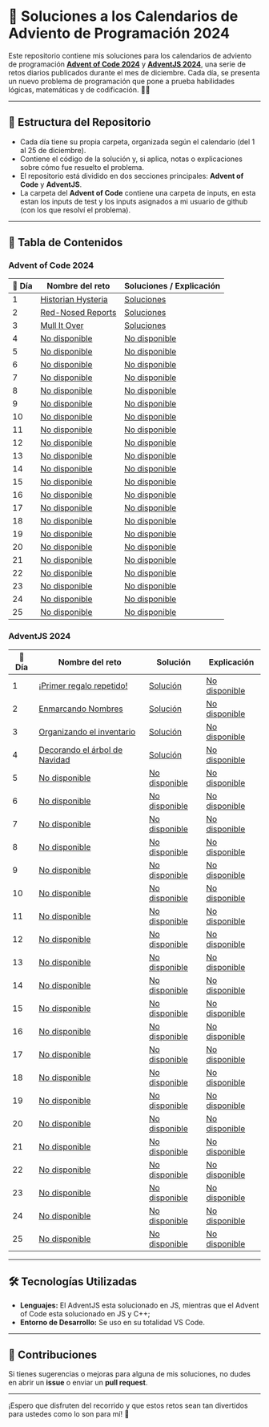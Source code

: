 # 🎄 Soluciones a los Calendarios de Adviento de Programación 2024

Este repositorio contiene mis soluciones para los calendarios de adviento de programación **[Advent of Code 2024](https://adventofcode.com/2024)** y **[AdventJS 2024](https://adventjs.dev)**, una serie de retos diarios publicados durante el mes de diciembre. Cada día, se presenta un nuevo problema de programación que pone a prueba habilidades lógicas, matemáticas y de codificación. 🎅✨

---

## 🚀 Estructura del Repositorio

- Cada día tiene su propia carpeta, organizada según el calendario (del 1 al 25 de diciembre).
- Contiene el código de la solución y, si aplica, notas o explicaciones sobre cómo fue resuelto el problema.
- El repositorio está dividido en dos secciones principales: **Advent of Code** y **AdventJS**.
- La carpeta del **Advent of Code** contiene una carpeta de inputs, en esta estan los inputs de test y los inputs asignados a mi usuario de github (con los que resolví el problema).

---

## 📜 Tabla de Contenidos

### Advent of Code 2024

| 🎁 Día | Nombre del reto                                           | Soluciones / Explicación                                                            |
| ------ | --------------------------------------------------------- | ----------------------------------------------------------------------------------- |
| 1      | [Historian Hysteria](https://adventofcode.com/2024/day/1) | [Soluciones](https://github.com/Achalogy/advents-2024/tree/main/adventofcode/1)     |
| 2      | [Red-Nosed Reports](https://adventofcode.com/2024/day/2)  | [Soluciones](https://github.com/Achalogy/advents-2024/tree/main/adventofcode/2)     |
| 3      | [Mull It Over](https://adventofcode.com/2024/day/3)       | [Soluciones](https://github.com/Achalogy/advents-2024/tree/main/adventofcode/3)     |
| 4      | [No disponible](https://adventofcode.com/2024/day/4)      | [No disponible](https://github.com/Achalogy/advents-2024/tree/main/adventofcode/4)  |
| 5      | [No disponible](https://adventofcode.com/2024/day/5)      | [No disponible](https://github.com/Achalogy/advents-2024/tree/main/adventofcode/5)  |
| 6      | [No disponible](https://adventofcode.com/2024/day/6)      | [No disponible](https://github.com/Achalogy/advents-2024/tree/main/adventofcode/6)  |
| 7      | [No disponible](https://adventofcode.com/2024/day/7)      | [No disponible](https://github.com/Achalogy/advents-2024/tree/main/adventofcode/7)  |
| 8      | [No disponible](https://adventofcode.com/2024/day/8)      | [No disponible](https://github.com/Achalogy/advents-2024/tree/main/adventofcode/8)  |
| 9      | [No disponible](https://adventofcode.com/2024/day/9)      | [No disponible](https://github.com/Achalogy/advents-2024/tree/main/adventofcode/9)  |
| 10     | [No disponible](https://adventofcode.com/2024/day/10)     | [No disponible](https://github.com/Achalogy/advents-2024/tree/main/adventofcode/10) |
| 11     | [No disponible](https://adventofcode.com/2024/day/11)     | [No disponible](https://github.com/Achalogy/advents-2024/tree/main/adventofcode/11) |
| 12     | [No disponible](https://adventofcode.com/2024/day/12)     | [No disponible](https://github.com/Achalogy/advents-2024/tree/main/adventofcode/12) |
| 13     | [No disponible](https://adventofcode.com/2024/day/13)     | [No disponible](https://github.com/Achalogy/advents-2024/tree/main/adventofcode/13) |
| 14     | [No disponible](https://adventofcode.com/2024/day/14)     | [No disponible](https://github.com/Achalogy/advents-2024/tree/main/adventofcode/14) |
| 15     | [No disponible](https://adventofcode.com/2024/day/15)     | [No disponible](https://github.com/Achalogy/advents-2024/tree/main/adventofcode/15) |
| 16     | [No disponible](https://adventofcode.com/2024/day/16)     | [No disponible](https://github.com/Achalogy/advents-2024/tree/main/adventofcode/16) |
| 17     | [No disponible](https://adventofcode.com/2024/day/17)     | [No disponible](https://github.com/Achalogy/advents-2024/tree/main/adventofcode/17) |
| 18     | [No disponible](https://adventofcode.com/2024/day/18)     | [No disponible](https://github.com/Achalogy/advents-2024/tree/main/adventofcode/18) |
| 19     | [No disponible](https://adventofcode.com/2024/day/19)     | [No disponible](https://github.com/Achalogy/advents-2024/tree/main/adventofcode/19) |
| 20     | [No disponible](https://adventofcode.com/2024/day/20)     | [No disponible](https://github.com/Achalogy/advents-2024/tree/main/adventofcode/20) |
| 21     | [No disponible](https://adventofcode.com/2024/day/21)     | [No disponible](https://github.com/Achalogy/advents-2024/tree/main/adventofcode/21) |
| 22     | [No disponible](https://adventofcode.com/2024/day/22)     | [No disponible](https://github.com/Achalogy/advents-2024/tree/main/adventofcode/22) |
| 23     | [No disponible](https://adventofcode.com/2024/day/23)     | [No disponible](https://github.com/Achalogy/advents-2024/tree/main/adventofcode/23) |
| 24     | [No disponible](https://adventofcode.com/2024/day/24)     | [No disponible](https://github.com/Achalogy/advents-2024/tree/main/adventofcode/24) |
| 25     | [No disponible](https://adventofcode.com/2024/day/25)     | [No disponible](https://github.com/Achalogy/advents-2024/tree/main/adventofcode/25) |

### AdventJS 2024

| 🎁 Día | Nombre del reto                                                         | Solución                                                                                | Explicación                                                                     |
| ------ | ----------------------------------------------------------------------- | --------------------------------------------------------------------------------------- | ------------------------------------------------------------------------------- |
| 1      | [¡Primer regalo repetido!](https://adventjs.dev/challenges/2024/1)      | [Solución](https://github.com/Achalogy/advents-2024/tree/main/adventjs/1/main.js)       | [No disponible](https://github.com/Achalogy/advents-2024/tree/main/adventjs/1)  |
| 2      | [Enmarcando Nombres](https://adventjs.dev/challenges/2024/2)            | [Solución](https://github.com/Achalogy/advents-2024/tree/main/adventjs/2/main.js)       | [No disponible](https://github.com/Achalogy/advents-2024/tree/main/adventjs/2)  |
| 3      | [Organizando el inventario](https://adventjs.dev/challenges/2024/3)     | [Solución](https://github.com/Achalogy/advents-2024/tree/main/adventjs/3/main.js)       | [No disponible](https://github.com/Achalogy/advents-2024/tree/main/adventjs/3)  |
| 4      | [Decorando el árbol de Navidad](https://adventjs.dev/challenges/2024/4) | [Solución](https://github.com/Achalogy/advents-2024/tree/main/adventjs/4/main.js)       | [No disponible](https://github.com/Achalogy/advents-2024/tree/main/adventjs/4)  |
| 5      | [No disponible](https://adventjs.dev/challenges/2024/5)                 | [No disponible](https://github.com/Achalogy/advents-2024/tree/main/adventjs/5/main.js)  | [No disponible](https://github.com/Achalogy/advents-2024/tree/main/adventjs/5)  |
| 6      | [No disponible](https://adventjs.dev/challenges/2024/6)                 | [No disponible](https://github.com/Achalogy/advents-2024/tree/main/adventjs/6/main.js)  | [No disponible](https://github.com/Achalogy/advents-2024/tree/main/adventjs/6)  |
| 7      | [No disponible](https://adventjs.dev/challenges/2024/7)                 | [No disponible](https://github.com/Achalogy/advents-2024/tree/main/adventjs/7/main.js)  | [No disponible](https://github.com/Achalogy/advents-2024/tree/main/adventjs/7)  |
| 8      | [No disponible](https://adventjs.dev/challenges/2024/8)                 | [No disponible](https://github.com/Achalogy/advents-2024/tree/main/adventjs/8/main.js)  | [No disponible](https://github.com/Achalogy/advents-2024/tree/main/adventjs/8)  |
| 9      | [No disponible](https://adventjs.dev/challenges/2024/9)                 | [No disponible](https://github.com/Achalogy/advents-2024/tree/main/adventjs/9/main.js)  | [No disponible](https://github.com/Achalogy/advents-2024/tree/main/adventjs/9)  |
| 10     | [No disponible](https://adventjs.dev/challenges/2024/10)                | [No disponible](https://github.com/Achalogy/advents-2024/tree/main/adventjs/10/main.js) | [No disponible](https://github.com/Achalogy/advents-2024/tree/main/adventjs/10) |
| 11     | [No disponible](https://adventjs.dev/challenges/2024/11)                | [No disponible](https://github.com/Achalogy/advents-2024/tree/main/adventjs/11/main.js) | [No disponible](https://github.com/Achalogy/advents-2024/tree/main/adventjs/11) |
| 12     | [No disponible](https://adventjs.dev/challenges/2024/12)                | [No disponible](https://github.com/Achalogy/advents-2024/tree/main/adventjs/12/main.js) | [No disponible](https://github.com/Achalogy/advents-2024/tree/main/adventjs/12) |
| 13     | [No disponible](https://adventjs.dev/challenges/2024/13)                | [No disponible](https://github.com/Achalogy/advents-2024/tree/main/adventjs/13/main.js) | [No disponible](https://github.com/Achalogy/advents-2024/tree/main/adventjs/13) |
| 14     | [No disponible](https://adventjs.dev/challenges/2024/14)                | [No disponible](https://github.com/Achalogy/advents-2024/tree/main/adventjs/14/main.js) | [No disponible](https://github.com/Achalogy/advents-2024/tree/main/adventjs/14) |
| 15     | [No disponible](https://adventjs.dev/challenges/2024/15)                | [No disponible](https://github.com/Achalogy/advents-2024/tree/main/adventjs/15/main.js) | [No disponible](https://github.com/Achalogy/advents-2024/tree/main/adventjs/15) |
| 16     | [No disponible](https://adventjs.dev/challenges/2024/16)                | [No disponible](https://github.com/Achalogy/advents-2024/tree/main/adventjs/16/main.js) | [No disponible](https://github.com/Achalogy/advents-2024/tree/main/adventjs/16) |
| 17     | [No disponible](https://adventjs.dev/challenges/2024/17)                | [No disponible](https://github.com/Achalogy/advents-2024/tree/main/adventjs/17/main.js) | [No disponible](https://github.com/Achalogy/advents-2024/tree/main/adventjs/17) |
| 18     | [No disponible](https://adventjs.dev/challenges/2024/18)                | [No disponible](https://github.com/Achalogy/advents-2024/tree/main/adventjs/18/main.js) | [No disponible](https://github.com/Achalogy/advents-2024/tree/main/adventjs/18) |
| 19     | [No disponible](https://adventjs.dev/challenges/2024/19)                | [No disponible](https://github.com/Achalogy/advents-2024/tree/main/adventjs/19/main.js) | [No disponible](https://github.com/Achalogy/advents-2024/tree/main/adventjs/19) |
| 20     | [No disponible](https://adventjs.dev/challenges/2024/20)                | [No disponible](https://github.com/Achalogy/advents-2024/tree/main/adventjs/20/main.js) | [No disponible](https://github.com/Achalogy/advents-2024/tree/main/adventjs/20) |
| 21     | [No disponible](https://adventjs.dev/challenges/2024/21)                | [No disponible](https://github.com/Achalogy/advents-2024/tree/main/adventjs/21/main.js) | [No disponible](https://github.com/Achalogy/advents-2024/tree/main/adventjs/21) |
| 22     | [No disponible](https://adventjs.dev/challenges/2024/22)                | [No disponible](https://github.com/Achalogy/advents-2024/tree/main/adventjs/22/main.js) | [No disponible](https://github.com/Achalogy/advents-2024/tree/main/adventjs/22) |
| 23     | [No disponible](https://adventjs.dev/challenges/2024/23)                | [No disponible](https://github.com/Achalogy/advents-2024/tree/main/adventjs/23/main.js) | [No disponible](https://github.com/Achalogy/advents-2024/tree/main/adventjs/23) |
| 24     | [No disponible](https://adventjs.dev/challenges/2024/24)                | [No disponible](https://github.com/Achalogy/advents-2024/tree/main/adventjs/24/main.js) | [No disponible](https://github.com/Achalogy/advents-2024/tree/main/adventjs/24) |
| 25     | [No disponible](https://adventjs.dev/challenges/2024/25)                | [No disponible](https://github.com/Achalogy/advents-2024/tree/main/adventjs/25/main.js) | [No disponible](https://github.com/Achalogy/advents-2024/tree/main/adventjs/25) |

---

## 🛠️ Tecnologías Utilizadas

- **Lenguajes:** El AdventJS esta solucionado en JS, mientras que el Advent of Code esta solucionado en JS y C++;
- **Entorno de Desarrollo:** Se uso en su totalidad VS Code.

---

## 🌟 Contribuciones

Si tienes sugerencias o mejoras para alguna de mis soluciones, no dudes en abrir un **issue** o enviar un **pull request**.

---

¡Espero que disfruten del recorrido y que estos retos sean tan divertidos para ustedes como lo son para mí! 🎉
